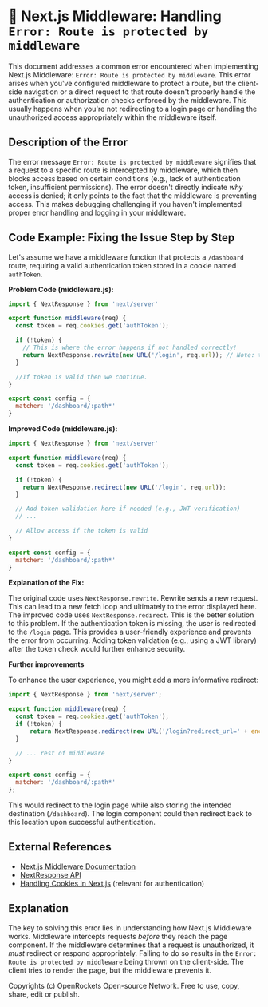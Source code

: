 # 🐞 Next.js Middleware: Handling `Error: Route is protected by middleware`


This document addresses a common error encountered when implementing Next.js Middleware:  `Error: Route is protected by middleware`. This error arises when you've configured middleware to protect a route, but the client-side navigation or a direct request to that route doesn't properly handle the authentication or authorization checks enforced by the middleware.  This usually happens when you're not redirecting to a login page or handling the unauthorized access appropriately within the middleware itself.


## Description of the Error

The error message `Error: Route is protected by middleware` signifies that a request to a specific route is intercepted by middleware, which then blocks access based on certain conditions (e.g., lack of authentication token, insufficient permissions).  The error doesn't directly indicate *why* access is denied; it only points to the fact that the middleware is preventing access.  This makes debugging challenging if you haven't implemented proper error handling and logging in your middleware.


## Code Example:  Fixing the Issue Step by Step

Let's assume we have a middleware function that protects a `/dashboard` route, requiring a valid authentication token stored in a cookie named `authToken`.

**Problem Code (middleware.js):**

```javascript
import { NextResponse } from 'next/server'

export function middleware(req) {
  const token = req.cookies.get('authToken');

  if (!token) {
    // This is where the error happens if not handled correctly!
    return NextResponse.rewrite(new URL('/login', req.url)); // Note: the Rewrite is better than Redirect!
  }

  //If token is valid then we continue.
}

export const config = {
  matcher: '/dashboard/:path*'
}
```

**Improved Code (middleware.js):**

```javascript
import { NextResponse } from 'next/server'

export function middleware(req) {
  const token = req.cookies.get('authToken');

  if (!token) {
    return NextResponse.redirect(new URL('/login', req.url));
  }

  // Add token validation here if needed (e.g., JWT verification)
  // ...

  // Allow access if the token is valid
}

export const config = {
  matcher: '/dashboard/:path*'
}
```

**Explanation of the Fix:**

The original code uses `NextResponse.rewrite`. Rewrite sends a new request. This can lead to a new fetch loop and ultimately to the error displayed here.  The improved code uses `NextResponse.redirect`. This is the better solution to this problem. If the authentication token is missing, the user is redirected to the `/login` page.  This provides a user-friendly experience and prevents the error from occurring.   Adding token validation (e.g., using a JWT library) after the token check would further enhance security.

**Further improvements**

To enhance the user experience, you might add a more informative redirect:

```javascript
import { NextResponse } from 'next/server';

export function middleware(req) {
  const token = req.cookies.get('authToken');
  if (!token) {
      return NextResponse.redirect(new URL('/login?redirect_url=' + encodeURIComponent(req.url), req.url));
  }

  // ... rest of middleware
}

export const config = {
  matcher: '/dashboard/:path*'
};
```

This would redirect to the login page while also storing the intended destination (`/dashboard`). The login component could then redirect back to this location upon successful authentication.

## External References

* [Next.js Middleware Documentation](https://nextjs.org/docs/app/building-your-application/routing/middleware)
* [NextResponse API](https://nextjs.org/docs/api-reference/next/server/next-response)
* [Handling Cookies in Next.js](https://nextjs.org/docs/app/building-your-application/routing/middleware#managing-cookies) (relevant for authentication)


## Explanation

The key to solving this error lies in understanding how Next.js Middleware works. Middleware intercepts requests *before* they reach the page component.  If the middleware determines that a request is unauthorized, it *must* redirect or respond appropriately. Failing to do so results in the `Error: Route is protected by middleware` being thrown on the client-side.  The client tries to render the page, but the middleware prevents it.


Copyrights (c) OpenRockets Open-source Network. Free to use, copy, share, edit or publish.

